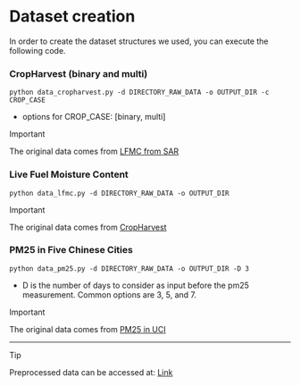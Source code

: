# Dataset creation

In order to create the dataset structures we used, you can execute the following code. 


### CropHarvest (binary and multi)  
```
python data_cropharvest.py -d DIRECTORY_RAW_DATA -o OUTPUT_DIR -c CROP_CASE
```
* options for CROP_CASE: [binary, multi]

> [!IMPORTANT]  
> The original data comes from [LFMC from SAR](https://github.com/kkraoj/lfmc_from_sar)


### Live Fuel Moisture Content  
```
python data_lfmc.py -d DIRECTORY_RAW_DATA -o OUTPUT_DIR 
```

> [!IMPORTANT]  
> The original data comes from [CropHarvest](https://github.com/nasaharvest/cropharvest)


### PM25 in Five Chinese Cities 
```
python data_pm25.py -d DIRECTORY_RAW_DATA -o OUTPUT_DIR -D 3
```
* D is the number of days to consider as input before the pm25 measurement. Common options are 3, 5, and 7.


> [!IMPORTANT]  
> The original data comes from [PM25 in UCI](https://doi.org/10.24432/C52K58)

 
---


> [!TIP] 
> Preprocessed data can be accessed at: [Link](https://cloud.dfki.de/owncloud/index.php/s/yxAfArTXkMF7nM2)
